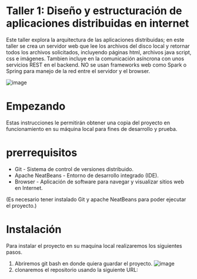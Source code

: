 # Taller 1: Diseño y estructuración de aplicaciones distribuidas en internet
Este taller explora la arquitectura de las aplicaciones distribuidas; en este taller se crea un servidor web que lee los archivos del disco local y retornar todos los archivos solicitados, incluyendo páginas html, archivos java script, css e imágenes. Tambien incluye en la comunicación asíncrona con unos servicios REST en el backend. NO se usan frameworks web como Spark o Spring para manejo de la red entre el servidor y el browser.

![image](https://github.com/user-attachments/assets/0bb08982-3fd2-4ab0-a9a3-ca48b70112ad)

# Empezando
Estas instrucciones le permitirán obtener una copia del proyecto en funcionamiento en su máquina local para fines de desarrollo y prueba. 

# prerrequisitos
* Git - Sistema de control de versiones distribuido.
* Apache NeatBeans - Entorno de desarrollo integrado (IDE).
* Browser - Aplicación de software para navegar y visualizar sitios web en Internet.

(Es necesario tener instalado Git y apache NeatBeans para poder ejecutar el proyecto.)

# Instalación
Para instalar el proyecto en su maquina local realizaremos los siguientes pasos.
1. Abriremos git bash en donde quiera guardar el proyecto.
   ![image](https://github.com/user-attachments/assets/88a41f67-60cc-4fa5-a909-3346c2a61ef5)
2. clonaremos el repositorio usando la siguiente URL: 

